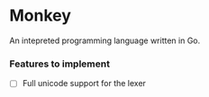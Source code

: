 # Monkey

An intepreted programming language written in Go.

### Features to implement

- [ ] Full unicode support for the lexer
